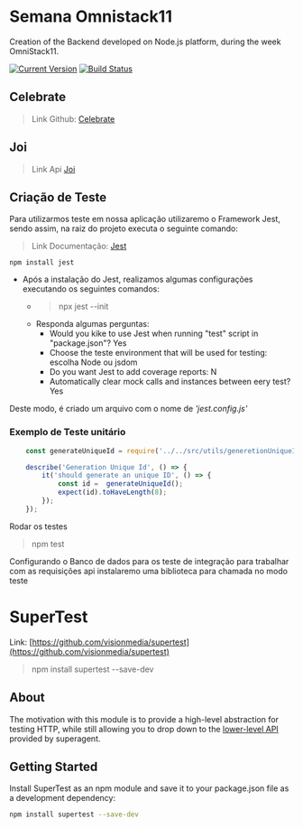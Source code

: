 # Semana Omnistack11
Creation of the Backend developed on Node.js platform, during the week OmniStack11.

[![Current Version](https://flat.badgen.net/npm/v/celebrate?icon=npm)](https://www.npmjs.org/package/celebrate)
[![Build Status](https://flat.badgen.net/travis/arb/celebrate?icon=travis)](https://travis-ci.org/arb/celebrate)

## Celebrate
>Link Github: [Celebrate](https://github.com/arb/celebrate/blob/master/README.md)

## Joi
>Link Api [Joi](https://hapi.dev/module/joi/)

## Criação de Teste
Para utilizarmos teste em nossa aplicação utilizaremo o Framework Jest, sendo assim, na raiz do projeto executa o seguinte comando:

>Link Documentação: [Jest](https://jestjs.io/docs/en/getting-started)

    npm install jest

* Após a instalação do Jest, realizamos algumas configurações executando os seguintes comandos: 
    - >npx jest --init
    - Responda algumas perguntas:
        - Would you kike to use Jest when running "test" script in "package.json"? Yes
        - Choose the teste environment that will be used for testing: escolha Node ou jsdom
        - Do you want Jest to add coverage reports: N
        - Automatically clear mock calls and instances between eery test? Yes

Deste modo, é criado um arquivo com o nome de *'jest.config.js'* 

### Exemplo de Teste unitário

```javascript
    const generateUniqueId = require('../../src/utils/generetionUniqueId');

    describe('Generation Unique Id', () => {
        it('should generate an unique ID', () => {
            const id =  generateUniqueId();
            expect(id).toHaveLength(8);
        });
    });
```

Rodar os testes

> npm test

Configurando o Banco de dados para os teste de integração
para trabalhar com as requisições api instalaremo uma biblioteca para chamada no modo teste

# SuperTest
Link: [https://github.com/visionmedia/supertest](https://github.com/visionmedia/supertest)

>npm install supertest --save-dev



## About

The motivation with this module is to provide a high-level abstraction for testing
HTTP, while still allowing you to drop down to the [lower-level API](https://visionmedia.github.io/superagent/) provided by superagent.

## Getting Started

Install SuperTest as an npm module and save it to your package.json file as a development dependency:

```bash
npm install supertest --save-dev
```

